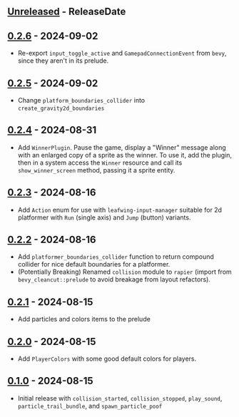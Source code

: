 <!-- next-header -->
## [Unreleased] - ReleaseDate

## [0.2.6] - 2024-09-02

- Re-export `input_toggle_active` and `GamepadConnectionEvent` from `bevy`, since they aren't in its prelude.

## [0.2.5] - 2024-09-02

- Change `platform_boundaries_collider` into `create_gravity2d_boundaries`

## [0.2.4] - 2024-08-31

- Add `WinnerPlugin`. Pause the game, display a "Winner" message along with an enlarged copy of a sprite as the winner. To use it, add the plugin, then in a system access the `Winner` resource and call its `show_winner_screen` method, passing it a sprite entity.

## [0.2.3] - 2024-08-16

- Add `Action` enum for use with `leafwing-input-manager` suitable for 2d platformer with `Run` (single axis) and `Jump` (button) variants.

## [0.2.2] - 2024-08-16

- Add `platformer_boundaries_collider` function to return compound collider for nice default boundaries for a platformer.
- (Potentially Breaking) Renamed `collision` module to `rapier` (import from `bevy_cleancut::prelude` to avoid breakage from layout refactors).

## [0.2.1] - 2024-08-15

- Add particles and colors items to the prelude

## [0.2.0] - 2024-08-15

- Add `PlayerColors` with some good default colors for players.

## [0.1.0] - 2024-08-15

- Initial release with `collision_started`, `collision_stopped`, `play_sound`, `particle_trail_bundle`, and `spawn_particle_poof`

<!-- next-url -->
[Unreleased]: https://github.com/CleanCut/bevy_cleancut/compare/v0.2.6...HEAD
[0.2.6]: https://github.com/CleanCut/bevy_cleancut/compare/v0.2.5...v0.2.6
[0.2.5]: https://github.com/CleanCut/bevy_cleancut/compare/v0.2.4...v0.2.5
[0.2.4]: https://github.com/CleanCut/bevy_cleancut/compare/v0.2.3...v0.2.4
[0.2.3]: https://github.com/CleanCut/bevy_cleancut/compare/v0.2.2...v0.2.3
[0.2.2]: https://github.com/CleanCut/bevy_cleancut/compare/v0.2.1...v0.2.2
[0.2.1]: https://github.com/CleanCut/bevy_cleancut/compare/v0.2.0...v0.2.1
[0.2.0]: https://github.com/CleanCut/bevy_cleancut/compare/v0.1.0...v0.2.0
[0.1.0]: https://github.com/CleanCut/bevy_cleancut/compare/v0.0.0...v0.1.0

